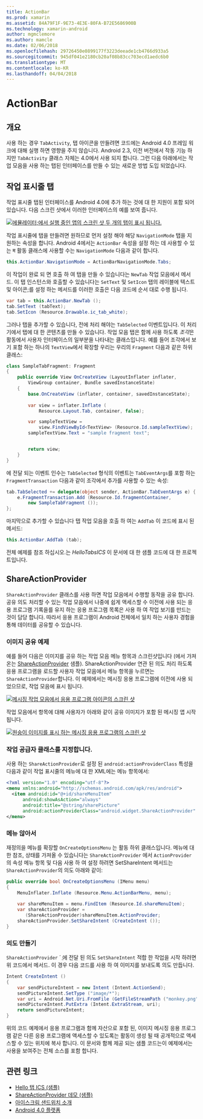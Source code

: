 ```yaml
---
title: ActionBar
ms.prod: xamarin
ms.assetid: 84A79F1F-9E73-4E3E-80FA-B72E5686900B
ms.technology: xamarin-android
author: mgmclemore
ms.author: mamcle
ms.date: 02/06/2018
ms.openlocfilehash: 29726450e0899177f3223deeade1cb4766d933a5
ms.sourcegitcommit: 945df041e2180cb20af08b83cc703ecd1aedc6b0
ms.translationtype: MT
ms.contentlocale: ko-KR
ms.lasthandoff: 04/04/2018
---
```

# <a name="actionbar"></a>ActionBar


## <a name="overview"></a>개요

사용 하는 경우 `TabActivity`, 탭 아이콘을 만들려면 코드에는 Android 4.0 프레임 워크에 대해 실행 하면 영향을 주지 않습니다. Android 2.3, 이전 버전에서 작동 기능 하지만 `TabActivity` 클래스 자체는 4.0에서 사용 되지 합니다. 그런 다음 아래에서는 작업 모음을 사용 하는 탭된 인터페이스를 만들 수 있는 새로운 방법 도입 되었습니다.


## <a name="action-bar-tabs"></a>작업 표시줄 탭

작업 표시줄 탭된 인터페이스를 Android 4.0에 추가 하는 것에 대 한 지원이 포함 되어 있습니다.
다음 스크린 샷에서 이러한 인터페이스의 예를 보여 줍니다.

[![에뮬레이터;에서 실행 중인 앱의 스크린 샷 두 개의 탭이 표시 됩니다.](action-bar-images/25-actionbartabs.png)](action-bar-images/25-actionbartabs.png#lightbox)

작업 표시줄에 탭을 만들려면 원하므로 먼저 설정 해야 해당 `NavigationMode` 탭을 지 원하는 속성을 합니다. Android 4에서는 `ActionBar` 속성을 설정 하는 데 사용할 수 있는 म 활동 클래스에 사용할 수는 `NavigationMode` 다음과 같이 합니다.

```csharp
this.ActionBar.NavigationMode = ActionBarNavigationMode.Tabs;
```

이 작업이 완료 되 면 호출 하 여 탭을 만들 수 있습니다는 `NewTab` 작업 모음에서 메서드. 이 탭 인스턴스와 호출할 수 있습니다는 `SetText` 및 `SetIcon` 탭의 레이블에 텍스트 및 아이콘;를 설정 하는 메서드를 이러한 호출은 다음 코드에 순서 대로 수행 됩니다.

```csharp
var tab = this.ActionBar.NewTab ();
tab.SetText (tabText);
tab.SetIcon (Resource.Drawable.ic_tab_white);
```

그러나 탭을 추가할 수 있습니다, 전에 처리 해야는 `TabSelected` 이벤트입니다. 이 처리기에서 탭에 대 한 콘텐츠를 만들 수 있습니다. 작업 모음 탭은 함께 사용 하도록 *조각*은 활동에서 사용자 인터페이스의 일부분을 나타내는 클래스입니다. 예를 들어 조각에서 보기 포함 하는 하나의 `TextView`에서 확장할 우리는 우리의 `Fragment` 다음과 같은 하위 클래스:

```csharp
class SampleTabFragment: Fragment
{           
    public override View OnCreateView (LayoutInflater inflater,
        ViewGroup container, Bundle savedInstanceState)
    {
        base.OnCreateView (inflater, container, savedInstanceState);
       
        var view = inflater.Inflate (
            Resource.Layout.Tab, container, false);

        var sampleTextView =
            view.FindViewById<TextView> (Resource.Id.sampleTextView);            
        sampleTextView.Text = "sample fragment text";


        return view;
    }
}
```

에 전달 되는 이벤트 인수는 `TabSelected` 형식의 이벤트는 `TabEventArgs`를 포함 하는 `FragmentTransaction` 다음과 같이 조각에서 추가를 사용할 수 있는 속성:

```csharp
tab.TabSelected += delegate(object sender, ActionBar.TabEventArgs e) {             
    e.FragmentTransaction.Add (Resource.Id.fragmentContainer,
        new SampleTabFragment ());
};
```

마지막으로 추가할 수 있습니다 탭 작업 모음을 호출 하 여는 `AddTab` 이 코드에 표시 된 메서드:

```csharp
this.ActionBar.AddTab (tab);
```

전체 예제를 참조 하십시오.는 *HelloTabsICS* 이 문서에 대 한 샘플 코드에 대 한 프로젝트입니다.


## <a name="shareactionprovider"></a>ShareActionProvider

`ShareActionProvider` 클래스를 사용 하면 작업 모음에서 수행할 동작을 공유 합니다. 공유 의도 처리할 수 있는 작업 모음에서 나중에 쉽게 액세스할 수 이전에 사용 되는 응용 프로그램 기록을를 유지 하는 응용 프로그램 목록은 사용 하 여 작업 보기를 만드는 것이 담당 합니다. 따라서 응용 프로그램이 Android 전체에서 일치 하는 사용자 경험을 통해 데이터를 공유할 수 있습니다.


### <a name="image-sharing-example"></a>이미지 공유 예제

예를 들어 다음은 이미지를 공유 하는 작업 모음 메뉴 항목과 스크린샷입니다 (에서 가져온는 [ShareActionProvider](https://developer.xamarin.com/samples/monodroid/ShareActionProviderDemo/) 샘플). ShareActionProvider 연관 된 의도 처리 하도록 응용 프로그램을 로드할 사용자 작업 모음에서 메뉴 항목을 누르면는 `ShareActionProvider`합니다. 이 예제에서는 메시징 응용 프로그램에 이전에 사용 되었으므로, 작업 모음에 표시 됩니다.

[![메시징 작업 모음에서 응용 프로그램 아이콘의 스크린 샷](action-bar-images/09-shareactionprovider.png)](action-bar-images/09-shareactionprovider.png#lightbox)


작업 모음에서 항목에 대해 사용자가 아래와 같이 공유 이미지가 포함 된 메시징 앱 시작 됩니다.

[![원숭이 이미지를 표시 하는 메시징 응용 프로그램의 스크린 샷](action-bar-images/10-messagewithimage.png)](action-bar-images/10-messagewithimage.png#lightbox)


### <a name="specifying-the-action-provider-class"></a>작업 공급자 클래스를 지정합니다.

사용 하는 `ShareActionProvider`로 설정 된 `android:actionProviderClass` 특성을 다음과 같이 작업 표시줄의 메뉴에 대 한 XML에는 메뉴 항목에서:

```xml
<?xml version="1.0" encoding="utf-8"?>
<menu xmlns:android="http://schemas.android.com/apk/res/android">
  <item android:id="@+id/shareMenuItem"
      android:showAsAction="always"
      android:title="@string/sharePicture"
      android:actionProviderClass="android.widget.ShareActionProvider" />
</menu>
```


### <a name="inflating-the-menu"></a>메뉴 않아서

재정의을 메뉴를 확장할 `OnCreateOptionsMenu` 는 활동 하위 클래스입니다. 메뉴에 대 한 참조, 상태를 가져올 수 있습니다는 `ShareActionProvider` 에서 `ActionProvider` 의 속성 메뉴 항목 및 다음 사용 하 여 설정 하려면 SetShareIntent 메서드는 `ShareActionProvider`의 의도 아래와 같이:

```csharp
public override bool OnCreateOptionsMenu (IMenu menu)
{
    MenuInflater.Inflate (Resource.Menu.ActionBarMenu, menu);       
           
    var shareMenuItem = menu.FindItem (Resource.Id.shareMenuItem);           
    var shareActionProvider =
       (ShareActionProvider)shareMenuItem.ActionProvider;
    shareActionProvider.SetShareIntent (CreateIntent ());
}
```


### <a name="creating-the-intent"></a>의도 만들기

`ShareActionProvider` ´ ֲ에 전달 된 의도 `SetShareIntent` 적합 한 작업을 시작 하려면 위 코드에서 메서드. 이 경우 다음 코드를 사용 하 여 이미지를 보내도록 의도 만듭니다.

```csharp
Intent CreateIntent ()
{  
    var sendPictureIntent = new Intent (Intent.ActionSend);
    sendPictureIntent.SetType ("image/*");
    var uri = Android.Net.Uri.FromFile (GetFileStreamPath ("monkey.png"));          
    sendPictureIntent.PutExtra (Intent.ExtraStream, uri);
    return sendPictureIntent;
}
```

위의 코드 예제에서 응용 프로그램과 함께 자산으로 포함 된, 이미지 메시징 응용 프로그램 같은 다른 응용 프로그램에 액세스할 수 있도록는 활동이 생성 될 때 공개적으로 액세스할 수 있는 위치에 복사 합니다. 이 문서와 함께 제공 되는 샘플 코드는이 예제에서는 사용을 보여주는 전체 소스를 포함 합니다.



## <a name="related-links"></a>관련 링크

- [Hello 탭 ICS (샘플)](https://developer.xamarin.com/samples/HelloTabsICS/)
- [ShareActionProvider 데모 (샘플)](https://developer.xamarin.com/samples/monodroid/ShareActionProviderDemo/)
- [아이스크림 샌드위치 소개](http://www.android.com/about/ice-cream-sandwich/)
- [Android 4.0 플랫폼](http://developer.android.com/sdk/android-4.0.html)
